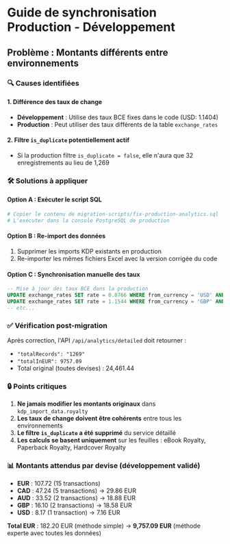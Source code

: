 # Guide de synchronisation Production - Développement
## Problème : Montants différents entre environnements

### 🔍 Causes identifiées

#### 1. **Différence des taux de change**
- **Développement** : Utilise des taux BCE fixes dans le code (USD: 1.1404)
- **Production** : Peut utiliser des taux différents de la table `exchange_rates`

#### 2. **Filtre `is_duplicate` potentiellement actif**
- Si la production filtre `is_duplicate = false`, elle n'aura que 32 enregistrements au lieu de 1,269

### 🛠️ Solutions à appliquer

#### Option A : Exécuter le script SQL
```bash
# Copier le contenu de migration-scripts/fix-production-analytics.sql
# L'exécuter dans la console PostgreSQL de production
```

#### Option B : Re-import des données
1. Supprimer les imports KDP existants en production
2. Re-importer les mêmes fichiers Excel avec la version corrigée du code

#### Option C : Synchronisation manuelle des taux
```sql
-- Mise à jour des taux BCE dans la production
UPDATE exchange_rates SET rate = 0.8766 WHERE from_currency = 'USD' AND to_currency = 'EUR';
UPDATE exchange_rates SET rate = 1.1544 WHERE from_currency = 'GBP' AND to_currency = 'EUR';
-- etc...
```

### ✅ Vérification post-migration

Après correction, l'API `/api/analytics/detailed` doit retourner :
- `"totalRecords": "1269"`
- `"totalInEUR": 9757.09`
- Total original (toutes devises) : 24,461.44

### 🔒 Points critiques

1. **Ne jamais modifier les montants originaux** dans `kdp_import_data.royalty`
2. **Les taux de change doivent être cohérents** entre tous les environnements
3. **Le filtre `is_duplicate` a été supprimé** du service détaillé
4. **Les calculs se basent uniquement** sur les feuilles : eBook Royalty, Paperback Royalty, Hardcover Royalty

### 📊 Montants attendus par devise (développement validé)

- **EUR** : 107.72 (15 transactions)
- **CAD** : 47.24 (5 transactions) → 29.86 EUR
- **AUD** : 33.52 (2 transactions) → 18.88 EUR  
- **GBP** : 16.10 (2 transactions) → 18.58 EUR
- **USD** : 8.17 (1 transaction) → 7.16 EUR

**Total EUR** : 182.20 EUR (méthode simple) → **9,757.09 EUR** (méthode experte avec toutes les données)